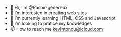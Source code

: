 - 👋 Hi, I’m @Rasoir-genereux
- 👀 I’m interested in creating web sites
- 🌱 I’m currently learning HTML, CSS and Javascript
- 💞️ I’m looking to pratice my knowledges
- 📫 How to reach me kevintonou@icloud.com

<!---
Rasoir-genereux/Rasoir-genereux is a ✨ special ✨ repository because its `README.md` (this file) appears on your GitHub profile.
You can click the Preview link to take a look at your changes.
--->
